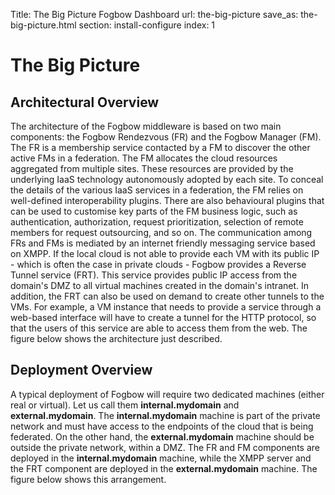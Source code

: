 Title: The Big Picture Fogbow Dashboard
url: the-big-picture
save_as: the-big-picture.html
section: install-configure
index: 1

The Big Picture
==========

Architectural Overview
------

The architecture of the Fogbow middleware is based on two main components: the Fogbow Rendezvous (FR) and the Fogbow Manager (FM). The FR is a membership service contacted by a FM to discover the other active FMs in a federation. The FM allocates the cloud resources aggregated from multiple sites. These resources are provided by the underlying IaaS technology autonomously adopted by each site. To conceal the details of the various IaaS services in a federation, the FM relies on well-defined interoperability plugins. There are also behavioural plugins that can be used to customise key parts of the FM business logic, such as authentication, authorization, request prioritization, selection of remote members for request outsourcing, and so on. The communication among FRs and FMs is mediated by an internet friendly messaging service based on XMPP. If the local cloud is not able to provide each VM with its public IP - which is often the case in private clouds - Fogbow provides a Reverse Tunnel service (FRT). This service provides public IP access from the domain's DMZ to all virtual machines created in the domain's  intranet. In addition, the FRT can also be used on demand to create other tunnels to the VMs. For example, a VM instance that needs to provide a service through a web-based interface will have to create a tunnel for the HTTP protocol, so that the users of this service are able to access them from the web. The figure below shows the architecture just described.

Deployment Overview
------
A typical deployment of Fogbow will require two dedicated machines (either real or virtual). Let us call them **internal.mydomain** and **external.mydomain**. The **internal.mydomain** machine is part of the private network and must have access to the endpoints of the cloud that is being federated. On the other hand, the **external.mydomain** machine should be outside the private network, within a DMZ. The FR and FM components are deployed in the **internal.mydomain** machine, while the XMPP server and the FRT component are deployed in the **external.mydomain** machine. The figure below shows this arrangement.
